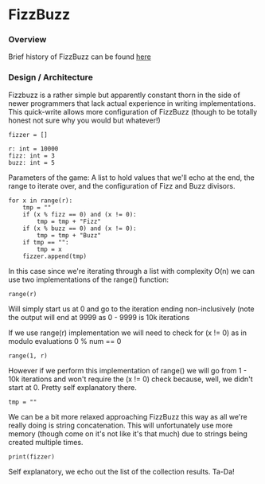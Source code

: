 # FizzBuzz

### Overview

Brief history of FizzBuzz can be found [here](https://en.wikipedia.org/wiki/Fizz_buzz)

### Design / Architecture

Fizzbuzz is a rather simple but apparently constant thorn in the side of newer programmers that lack actual experience in writing implementations.
This quick-write allows more configuration of FizzBuzz (though to be totally honest not sure why you would but whatever!)

```
fizzer = []

r: int = 10000
fizz: int = 3
buzz: int = 5
```

Parameters of the game: A list to hold values that we'll echo at the end, the range to iterate over, and the configuration of Fizz and Buzz divisors.

```
for x in range(r):
    tmp = ""
    if (x % fizz == 0) and (x != 0):
        tmp = tmp + "Fizz"
    if (x % buzz == 0) and (x != 0):
        tmp = tmp + "Buzz"
    if tmp == "":
        tmp = x
    fizzer.append(tmp) 
```

In this case since we're iterating through a list with complexity O(n) we can use two implementations of the range() function:

```
range(r)
```

Will simply start us at 0 and go to the iteration ending non-inclusively (note the output will end at 9999 as 0 - 9999 is 10k iterations

If we use range(r) implementation we will need to check for (x != 0) as in modulo evaluations 0 % num == 0

```
range(1, r)
```

However if we perform this implementation of range() we will go from 1 - 10k iterations and won't require the (x != 0) check because, well, we didn't start at 0. Pretty self explanatory there.

```
tmp = ""
```

We can be a bit more relaxed approaching FizzBuzz this way as all we're really doing is string concatenation. This will unfortunately use more memory (though come on it's not like it's that much) due to strings being created multiple times.

```
print(fizzer)
```

Self explanatory, we echo out the list of the collection results. Ta-Da!

